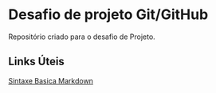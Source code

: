 # Desafio de projeto Git/GitHub
Repositório criado para o desafio de Projeto. 


## Links Úteis 
[Sintaxe Basica Markdown](https://www.markdownguide.org/)




